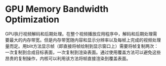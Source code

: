 # GPU Memory Bandwidth Optimization
GPU执行视频解码和后期处理。在整个视频播放应用程序中，解码和后期处理需要最大的内存带宽。但是内存带宽随内容和显示分辨率以及每帧上完成的视频处理量而定。用blit方法显示帧（即直接将帧绘制到显示窗口上）需要将帧复制两次：一次复制到合成目标表面，一次复制到渲染表面。通过使用覆盖方法可以避免这些昂贵的复制操作，内核可以利用该方法将帧直接渲染到覆盖表面。
